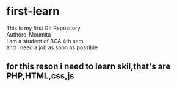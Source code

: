 # first-learn
This is my first Git Repository
<br>
Authore-Moumita
<br>
I am a student of BCA 4th sem
<br>
and i need a job as soon as possible
<h2>
  for this reson i need to learn skil,that's are PHP,HTML,css,js
</h2>
